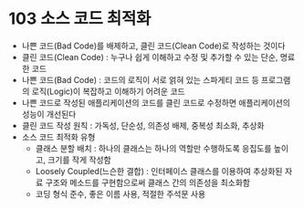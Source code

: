 # 103 소스 코드 최적화

- 나쁜 코드(Bad Code)를 배제하고, 클린 코드(Clean Code)로 작성하는 것이다
- 클린 코드(Clean Code) : 누구나 쉽게 이해하고 수정 및 추가할 수 있는 단순, 명료한 코드
- 나쁜 코드(Bad Code) : 코드의 로직이 서로 얽혀 있는 스파게티 코드 등 프로그램의 로직(Logic)이 복잡하고 이해하기 어려운 코드
- 나쁜 코드로 작성된 애플리케이션의 코드를 클린 코드로 수정하면 애플리케이션의 성능이 개선된다
- 클린 코드 작성 원칙 : 가독성, 단순성, 의존성 배제, 중복성 최소화, 추상화
- 소스 코드 최적화 유형
  - 클래스 분할 배치 : 하나의 클래스는 하나의 역할만 수행하도록 응집도를 높이고, 크기를 작게 작성함
  - Loosely Coupled(느슨한 결합) : 인터페이스 클래스를 이용하여 추상화된 자료 구조와 메소드를 구현함으로써 클래스 간의 의존성을 최소화함
  - 코딩 형식 준수, 좋은 이름 사용, 적절한 주석문 사용